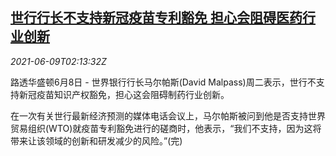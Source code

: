 <!--1623205862000-->
[世行行长不支持新冠疫苗专利豁免 担心会阻碍医药行业创新](https://cn.reuters.com/article/wb-malpass-covid19-vaccine-patent-0609-idCNKCS2DL04U)
------

<div><i>2021-06-09T02:13:32Z</i></div><p>路透华盛顿6月8日 - 世界银行行长马尔帕斯(David Malpass)周二表示，世行不支持新冠疫苗知识产权豁免，担心这会阻碍制药行业创新。</p><p>在一次有关世行最新经济预测的媒体电话会议上，马尔帕斯被问到他是否支持世界贸易组织(WTO)就疫苗专利豁免进行的磋商时，他表示，“我们不支持，因为这将带来让该领域的创新和研发减少的风险。”(完)</p>
